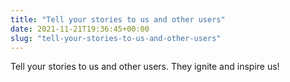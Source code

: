 ```yaml
---
title: "Tell your stories to us and other users"
date: 2021-11-21T19:36:45+00:00
slug: "tell-your-stories-to-us-and-other-users"
---
```


Tell your stories to us and other users. They ignite and inspire us!

